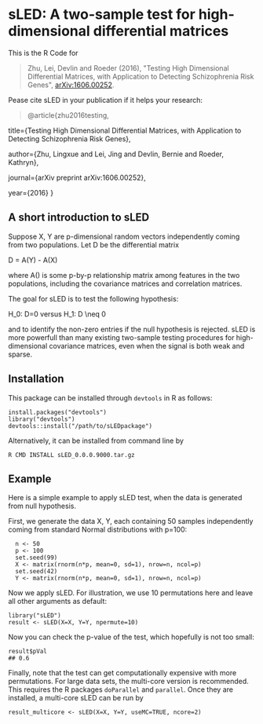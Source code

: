 # sLED: A two-sample test for high-dimensional differential matrices

This is the R Code for
> Zhu, Lei, Devlin and Roeder (2016), "Testing High Dimensional Differential Matrices, with Application to Detecting Schizophrenia Risk Genes", [arXiv:1606.00252](https://arxiv.org/abs/1606.00252).

Pease cite sLED in your publication if it helps your research:
> @article{zhu2016testing,

  title={Testing High Dimensional Differential Matrices, with Application to Detecting Schizophrenia Risk Genes},
  
  author={Zhu, Lingxue and Lei, Jing and Devlin, Bernie and Roeder, Kathryn},
  
  journal={arXiv preprint arXiv:1606.00252},
  
  year={2016}
}

## A short introduction to sLED
Suppose X, Y are p-dimensional random vectors independently coming from two populations.
Let D be the differential matrix

D = A(Y) - A(X)

where A() is some p-by-p relationship matrix among features in the two populations, including the covariance matrices and correlation matrices. 

The goal for sLED is to test the following hypothesis:

H_0: D=0 versus H_1: D \neq 0

and to identify the non-zero entries if the null hypothesis is rejected. sLED is more powerfull than many existing two-sample testing procedures for high-dimensional covariance matrices, even when the signal is both weak and sparse.


## Installation
This package can be installed through `devtools` in R as follows:
```{r}
install.packages("devtools")
library("devtools")
devtools::install("/path/to/sLEDpackage")
```
Alternatively, it can be installed from command line by 
```
R CMD INSTALL sLED_0.0.0.9000.tar.gz
```

## Example
Here is a simple example to apply sLED test, when the data is generated from null hypothesis.

First, we generate the data X, Y, each containing 50 samples independently coming from standard Normal distributions with p=100:
```{r}
  n <- 50
  p <- 100
  set.seed(99)
  X <- matrix(rnorm(n*p, mean=0, sd=1), nrow=n, ncol=p)
  set.seed(42)
  Y <- matrix(rnorm(n*p, mean=0, sd=1), nrow=n, ncol=p)
```

Now we apply sLED. For illustration, we use 10 permutations here and leave all other arguments as default:
```{r}
library("sLED")
result <- sLED(X=X, Y=Y, npermute=10)
```

Now you can check the p-value of the test, which hopefully is not too small:
```{r}
result$pVal
## 0.6
```

Finally, note that the test can get computationally expensive with more permutations. For large data sets, the multi-core version is recommended. This requires the R packages `doParallel` and `parallel`. Once they are installed, a multi-core sLED can be run by
```{r}
result_multicore <- sLED(X=X, Y=Y, useMC=TRUE, ncore=2)
```

